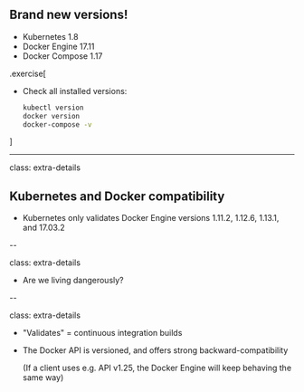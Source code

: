 ## Brand new versions!

- Kubernetes 1.8
- Docker Engine 17.11
- Docker Compose 1.17


.exercise[

- Check all installed versions:
  ```bash
  kubectl version
  docker version
  docker-compose -v
  ```

]

---

class: extra-details

## Kubernetes and Docker compatibility

- Kubernetes only validates Docker Engine versions 1.11.2, 1.12.6, 1.13.1, and 17.03.2

--

class: extra-details

- Are we living dangerously?

--

class: extra-details

- "Validates" = continuous integration builds

- The Docker API is versioned, and offers strong backward-compatibility

  (If a client uses e.g. API v1.25, the Docker Engine will keep behaving the same way)
